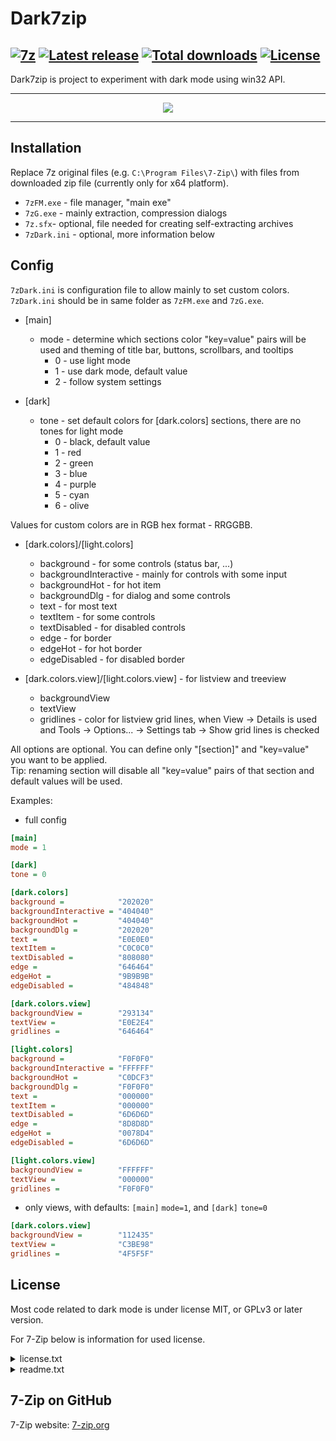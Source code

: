# Dark7zip

[![7z](https://img.shields.io/badge/7z-DarkMode-black.svg?&logo=7zip)](https://github.com/ozone10/7zip-Dark7zip)
[![Latest release](https://img.shields.io/github/v/release/ozone10/7zip-Dark7zip?include_prereleases)](https://github.com/ozone10/7zip-Dark7zip/releases/latest)
[![Total downloads](https://img.shields.io/github/downloads/ozone10/7zip-Dark7zip/total.svg)](https://github.com/ozone10/7zip-Dark7zip/releases)
[![License](https://img.shields.io/github/license/ozone10/7zip-Dark7zip?color=9cf)](https://www.gnu.org/licenses/gpl-3.0.en.html)
---

Dark7zip is project to experiment with dark mode using win32 API.

* * *

<p align="center">
  <img src="https://i.imgur.com/cnYZPAE.png">
</p>

* * *

## Installation

Replace 7z original files (e.g. `C:\Program Files\7-Zip\`) with files from downloaded zip file (currently only for x64 platform).

- `7zFM.exe` - file manager, "main exe"
- `7zG.exe` - mainly extraction, compression dialogs
- `7z.sfx`- optional, file needed for creating self-extracting archives
- `7zDark.ini` - optional, more information below

## Config

`7zDark.ini` is configuration file to allow mainly to set custom colors.
`7zDark.ini` should be in same folder as `7zFM.exe` and `7zG.exe`.

- [main]
  - mode - determine which sections color "key=value" pairs will be used and theming of title bar, buttons, scrollbars, and tooltips
      - 0 - use light mode 
      - 1 - use dark mode, default value
      - 2 - follow system settings

- [dark]
  - tone - set default colors for [dark.colors] sections, there are no tones for light mode
    - 0 - black, default value
    - 1 - red
    - 2 - green
    - 3 - blue
    - 4 - purple
    - 5 - cyan
    - 6 - olive

Values for custom colors are in RGB hex format - RRGGBB.

- [dark.colors]/[light.colors]
  - background - for some controls (status bar, ...)
  - backgroundInteractive - mainly for controls with some input 
  - backgroundHot - for hot item
  - backgroundDlg - for dialog and some controls
  - text - for most text
  - textItem - for some controls
  - textDisabled - for disabled controls
  - edge - for border
  - edgeHot - for hot border
  - edgeDisabled - for disabled border

- [dark.colors.view]/[light.colors.view] - for listview and treeview
  - backgroundView
  - textView
  - gridlines - color for listview grid lines, when View -> Details is used and Tools -> Options... -> Settings tab -> Show grid lines is checked

All options are optional. You can define only "[section]" and "key=value" you want to be applied.  
Tip: renaming section will disable all "key=value" pairs of that section and default values will be used.

Examples:
- full config
```ini
[main]
mode = 1

[dark]
tone = 0

[dark.colors]
background =            "202020"
backgroundInteractive = "404040"
backgroundHot =         "404040"
backgroundDlg =         "202020"
text =                  "E0E0E0"
textItem =              "C0C0C0"
textDisabled =          "808080"
edge =                  "646464"
edgeHot =               "9B9B9B"
edgeDisabled =          "484848"

[dark.colors.view]
backgroundView =        "293134"
textView =              "E0E2E4"
gridlines =             "646464"

[light.colors]
background =            "F0F0F0"
backgroundInteractive = "FFFFFF"
backgroundHot =         "C0DCF3"
backgroundDlg =         "F0F0F0"
text =                  "000000"
textItem =              "000000"
textDisabled =          "6D6D6D"
edge =                  "8D8D8D"
edgeHot =               "0078D4"
edgeDisabled =          "6D6D6D"

[light.colors.view]
backgroundView =        "FFFFFF"
textView =              "000000"
gridlines =             "F0F0F0"
```

- only views, with defaults: `[main]` `mode=1`, and `[dark]` `tone=0`
```ini
[dark.colors.view]
backgroundView =        "112435"
textView =              "C3BE98"
gridlines =             "4F5F5F"
```


## License

Most code related to dark mode is under license MIT, or GPLv3 or later version.
  
For 7-Zip below is information for used license.
<details>
  <summary>license.txt</summary>

  ```txt
  7-Zip
  ~~~~~
  License for use and distribution
  ~~~~~~~~~~~~~~~~~~~~~~~~~~~~~~~~

  7-Zip Copyright (C) 1999-2023 Igor Pavlov.

  The licenses for files are:

    1) 7z.dll:
         - The "GNU LGPL" as main license for most of the code
         - The "GNU LGPL" with "unRAR license restriction" for some code
         - The "BSD 3-clause License" for some code
    2) All other files: the "GNU LGPL".

  Redistributions in binary form must reproduce related license information from this file.

  Note:
    You can use 7-Zip on any computer, including a computer in a commercial
    organization. You don't need to register or pay for 7-Zip.


  GNU LGPL information
  --------------------

    This library is free software; you can redistribute it and/or
    modify it under the terms of the GNU Lesser General Public
    License as published by the Free Software Foundation; either
    version 2.1 of the License, or (at your option) any later version.

    This library is distributed in the hope that it will be useful,
    but WITHOUT ANY WARRANTY; without even the implied warranty of
    MERCHANTABILITY or FITNESS FOR A PARTICULAR PURPOSE.  See the GNU
    Lesser General Public License for more details.

    You can receive a copy of the GNU Lesser General Public License from
    http://www.gnu.org/




  BSD 3-clause License
  --------------------

    The "BSD 3-clause License" is used for the code in 7z.dll that implements LZFSE data decompression.
    That code was derived from the code in the "LZFSE compression library" developed by Apple Inc,
    that also uses the "BSD 3-clause License":

    ----
    Copyright (c) 2015-2016, Apple Inc. All rights reserved.

    Redistribution and use in source and binary forms, with or without modification, are permitted provided that the following conditions are met:

    1.  Redistributions of source code must retain the above copyright notice, this list of conditions and the following disclaimer.

    2.  Redistributions in binary form must reproduce the above copyright notice, this list of conditions and the following disclaimer
        in the documentation and/or other materials provided with the distribution.

    3.  Neither the name of the copyright holder(s) nor the names of any contributors may be used to endorse or promote products derived
        from this software without specific prior written permission.

    THIS SOFTWARE IS PROVIDED BY THE COPYRIGHT HOLDERS AND CONTRIBUTORS "AS IS" AND ANY EXPRESS OR IMPLIED WARRANTIES, INCLUDING, BUT NOT
    LIMITED TO, THE IMPLIED WARRANTIES OF MERCHANTABILITY AND FITNESS FOR A PARTICULAR PURPOSE ARE DISCLAIMED. IN NO EVENT SHALL THE
    COPYRIGHT OWNER OR CONTRIBUTORS BE LIABLE FOR ANY DIRECT, INDIRECT, INCIDENTAL, SPECIAL, EXEMPLARY, OR CONSEQUENTIAL DAMAGES
    (INCLUDING, BUT NOT LIMITED TO, PROCUREMENT OF SUBSTITUTE GOODS OR SERVICES; LOSS OF USE, DATA, OR PROFITS; OR BUSINESS INTERRUPTION)
    HOWEVER CAUSED AND ON ANY THEORY OF LIABILITY, WHETHER IN CONTRACT, STRICT LIABILITY, OR TORT (INCLUDING NEGLIGENCE OR OTHERWISE)
    ARISING IN ANY WAY OUT OF THE USE OF THIS SOFTWARE, EVEN IF ADVISED OF THE POSSIBILITY OF SUCH DAMAGE.
    ----




  unRAR license restriction
  -------------------------

    The decompression engine for RAR archives was developed using source
    code of unRAR program.
    All copyrights to original unRAR code are owned by Alexander Roshal.

    The license for original unRAR code has the following restriction:

      The unRAR sources cannot be used to re-create the RAR compression algorithm,
      which is proprietary. Distribution of modified unRAR sources in separate form
      or as a part of other software is permitted, provided that it is clearly
      stated in the documentation and source comments that the code may
      not be used to develop a RAR (WinRAR) compatible archiver.


  --
  Igor Pavlov

  ```

  </details>

<details>
  <summary>readme.txt</summary>

  ```txt
  7-Zip 24.07 Sources
-------------------

7-Zip is a file archiver for Windows. 

7-Zip Copyright (C) 1999-2024 Igor Pavlov.


License Info
------------

7-Zip is free software distributed under the GNU LGPL 
(except for unRar code). Also some  code
is licensed under the "BSD 3-clause License".
Read "License.txt" for more infomation about license.

Notes about unRAR license:

Please check main restriction from unRar license:

   2. The unRAR sources may be used in any software to handle RAR
      archives without limitations free of charge, but cannot be used
      to re-create the RAR compression algorithm, which is proprietary.
      Distribution of modified unRAR sources in separate form or as a
      part of other software is permitted, provided that it is clearly
      stated in the documentation and source comments that the code may
      not be used to develop a RAR (WinRAR) compatible archiver.

In brief it means:
1) You can compile and use compiled files under GNU LGPL rules, since 
   unRAR license almost has no restrictions for compiled files.
   You can link these compiled files to LGPL programs.
2) You can fix bugs in source code and use compiled fixed version.
3) You can not use unRAR sources to re-create the RAR compression algorithm.


LZMA SDK
--------

This package also contains some files from LZMA SDK
You can download LZMA SDK from:
  http://www.7-zip.org/sdk.html
LZMA SDK is written and placed in the public domain by Igor Pavlov.


How to compile in Windows
-------------------------

To compile the sources to Windows binaries you need Visual Studio compiler and/or Windows SDK.
You can use latest Windows Studio 2017/2019/2022 to compile binaries for x86, x64, arm64 and arm platforms.
Also you can use old compilers for some platforms:
  x86   : Visual C++ 6.0 with Platform SDK
  x64   : Windows Server 2003 R2 Platform SDK
  ia64 (itanium)  : Windows Server 2003 R2 Platform SDK
  arm for Windows CE : Standard SDK for Windows CE 5.0

If you use MSVC6, specify also Platform SDK directories at top of directories lists:
Tools / Options / Directories
  - Include files
  - Library files

Also you need Microsoft Macro Assembler:
  - ml.exe for x86 
  - ml64.exe for x64
You can use ml.exe from Windows SDK for Windows Vista or some later versions.

There are two ways to compile 7-Zip binaries:
1) via makefile in command line.
2) via dsp file in Visual Studio.

The dsp file compiling can be used for development and debug purposes.
All final 7-Zip binaries are compiled via makefiles, that provide best
optimization options.


How to compile with makefile
----------------------------

Some macronames can be defined for compiling with makefile:

PLATFORM
  with possible values: x64, x86, arm64, arm, ia64

OLD_COMPILER
  for old VC compiler, like MSCV 6.0.

MY_DYNAMIC_LINK
  for dynamic linking to the run-time library (msvcrt.dll). 
  The default makefile option is static linking to the run-time library.



Compiling 7-Zip for Unix/Linux
------------------------------

There are several options to compile 7-Zip with different compilers: gcc and clang.
Also 7-Zip code contains two versions for some parts of code: in C and in Assembeler.
So if you compile the version with Assembeler code, you will get faster 7-Zip binary.

7-Zip's assembler code uses the following syntax for different platforms:

1) x86 and x86-64 (AMD64): MASM syntax. 
   There are 2 programs that supports MASM syntax in Linux.
'    'Asmc Macro Assembler and JWasm. But JWasm now doesn't support some 
      cpu instructions used in 7-Zip.
   So you must install Asmc Macro Assembler in Linux, if you want to compile fastest version
   of 7-Zip  x86 and x86-64:
     https://github.com/nidud/asmc

2) arm64: GNU assembler for ARM64 with preprocessor. 
   That systax is supported by GCC and CLANG for ARM64.

There are different binaries that can be compiled from 7-Zip source.
There are 2 main files in folder for compiling:
  makefile        - that can be used for compiling Windows version of 7-Zip with nmake command
  makefile.gcc    - that can be used for compiling Linux/macOS versions of 7-Zip or Windows version 
                    with MINGW (GCC) with make command.
                   
At first you must change the current folder to folder that contains `makefile.gcc`:

  cd CPP/7zip/Bundles/Alone2

Then you can compile `makefile.gcc` with the command:

  make -j -f makefile.gcc

Also there are additional "*.mak" files in folder "CPP/7zip/" that can be used to compile 
7-Zip binaries with optimized code and optimzing options.

To compile with GCC without assembler:
  cd CPP/7zip/Bundles/Alone2
  make -j -f ../../cmpl_gcc.mak

To compile with CLANG without assembler:
  make -j -f ../../cmpl_clang.mak

To compile 7-Zip for x86-64 with asmc assembler:
  make -j -f ../../cmpl_gcc_x64.mak

To compile 7-Zip for arm64 with assembler:
  make -j -f ../../cmpl_gcc_arm64.mak

To compile 7-Zip for arm64 for macOS:
  make -j -f ../../cmpl_mac_arm64.mak

Also you can change some compiler options in the "mak" files:
  cmpl_gcc.mak
  var_gcc.mak
  warn_gcc.mak

makefile.gcc supports some variables that can change compile options

USE_JWASM=1
  use JWasm assembler instead of Asmc.
  Note that JWasm doesn't support AES instructions. So AES code from C version AesOpt.c 
  will be used instead of assembler code from AesOpt.asm.

DISABLE_RAR=1
  removes whole RAR related code from compilation.

DISABLE_RAR_COMPRESS=1
  removes "not fully free" code of RAR decompression codecs from compilation.

RAR decompression codecs in 7-Zip code has some additional license restrictions, 
that can be treated as not fully compatible with free-software licenses.
DISABLE_RAR_COMPRESS=1 allows to exclude such "not-fully-free" RAR code from compilation.
if DISABLE_RAR_COMPRESS=1 is specified, 7-zip will not be able to decompress files 
from rar archives, but 7-zip still will be able to open rar archives to get list of 
files or to extract files that are stored without compression.
if DISABLE_RAR=1 is specified, 7-zip will not be able to work with RAR archives.



7-Zip and p7zip
===============
Now there are two different ports of 7-Zip for Linux/macOS:

1) p7zip - another port of 7-Zip for Linux, made by an independent developer.
   The latest version of p7zip now is 16.02, and that p7zip 16.02 is outdated now.
   http://sourceforge.net/projects/p7zip/ 

2) 7-Zip for Linux/macOS - this package - it's new code with all changes from latest 7-Zip for Windows.

These two ports are not identical. 
Note also that some Linux specific things can be implemented better in p7zip than in new 7-Zip for Linux.




Notes:
------
7-Zip consists of COM modules (DLL files).
But 7-Zip doesn't use standard COM interfaces for creating objects.
Look at
7zip\UI\Client7z folder for example of using DLL files of 7-Zip. 
Some DLL files can use other DLL files from 7-Zip.
If you don't like it, you must use standalone version of DLL.
To compile standalone version of DLL you must include all used parts
to project and define some defs. 
For example, 7zip\Bundles\Format7z is a standalone version  of 7z.dll 
that works with 7z format. So you can use such DLL in your project 
without additional DLL files.


Description of 7-Zip sources package
~~~~~~~~~~~~~~~~~~~~~~~~~~~~~~~~~~~~

DOC                Documentation
---
  readme.txt     - Readme file
  src-history.txt  - Sources history
  7zC.txt        - 7z ANSI-C Decoder description
  7zFormat.txt   - 7z format description
  Methods.txt    - Compression method IDs
  lzma.txt       - LZMA compression description
  License.txt    - license information
  copying.txt    - GNU LGPL license
  unRarLicense.txt - License for unRAR part of source code
  7zip.wxs       - installer script for WIX
  7zip.hhp       - html help project file

Asm - Source code in Assembler : optimized code for CRC, SHA, AES, LZMA decoding.

C   - Source code in C

CPP - Source code in C++

Common            common files for C++ projects

Windows           common files for Windows related code

7zip

  Common          Common modules for 7-zip

  Archive         files related to archiving

  Bundle          Modules that are bundles of other modules (files)

    Alone         7za.exe: Standalone version of 7-Zip console that supports only 7z/xz/cab/zip/gzip/bzip2/tar.
    Alone2        7zz.exe: Standalone version of 7-Zip console that supports all formats.
    Alone7z       7zr.exe: Standalone version of 7-Zip console that supports only 7z (reduced version)
    Fm            Standalone version of 7-Zip File Manager
    Format7z            7za.dll:  .7z support
    Format7zExtract     7zxa.dll: .7z support, extracting only
    Format7zR           7zr.dll:  .7z support, reduced version
    Format7zExtractR    7zxr.dll: .7z support, reduced version, extracting only
    Format7zF           7z.dll:   all formats
    LzmaCon       lzma.exe: LZMA compression/decompression
    SFXCon        7zCon.sfx: Console 7z SFX module
    SFXWin        7z.sfx: Windows 7z SFX module
    SFXSetup      7zS.sfx: Windows 7z SFX module for Installers

  Compress        files for compression / decompression

  Crypto          files for encryption / decryption

  UI

    Agent         Intermediary modules for FAR plugin and Explorer plugin
    Client7z      Test application for 7za.dll 
    Common        Common UI files
    Console       7z.exe : Console version
    Explorer      7-zip.dll: 7-Zip Shell extension
    Far           plugin for Far Manager
    FileManager   7zFM.exe: 7-Zip File Manager
    GUI           7zG.exe: 7-Zip GUI version



---
Igor Pavlov
http://www.7-zip.org

  ```

</details>


## 7-Zip on GitHub
7-Zip website: [7-zip.org](https://7-zip.org)
